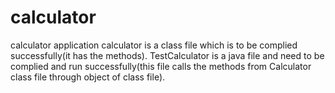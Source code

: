 # calculator
calculator application
calculator is a class file which is to be complied successfully(it has the methods).
TestCalculator is a java file and need to be complied and run successfully(this file calls the methods from Calculator class file through object of class file).
